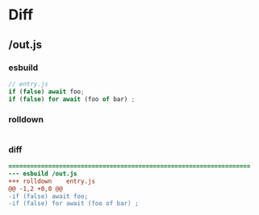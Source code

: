 # Diff
## /out.js
### esbuild
```js
// entry.js
if (false) await foo;
if (false) for await (foo of bar) ;
```
### rolldown
```js


```
### diff
```diff
===================================================================
--- esbuild	/out.js
+++ rolldown	entry.js
@@ -1,2 +0,0 @@
-if (false) await foo;
-if (false) for await (foo of bar) ;

```